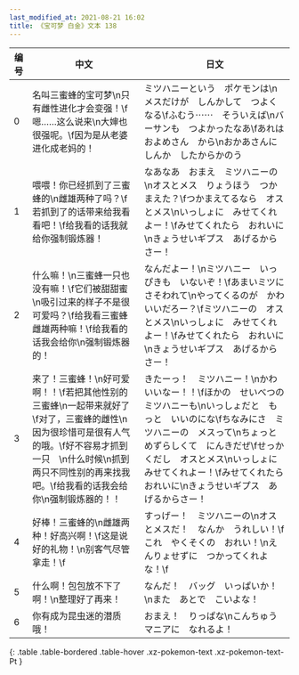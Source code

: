 ```yaml
---
last_modified_at: 2021-08-21 16:02
title: 《宝可梦 白金》文本 138
---
```

| 编号 | 中文 | 日文 |
| ---- | ---- | ---- |
| 0 | 名叫三蜜蜂的宝可梦\n只有雌性进化才会变强！\f嗯……这么说来\n大婶也很强呢。\f因为是从老婆进化成老妈的！ | ミツハニーという　ポケモンは\nメスだけが　しんかして　つよくなる\fふむう⋯⋯　そういえば\nバーサンも　つよかったなあ\fあれは　およめさん　から\nおかあさんに　しんか　したからかのう |
| 1 | 喂喂！你已经抓到了三蜜蜂的\n雌雄两种了吗？\f若抓到了的话带来给我看看吧！\f给我看的话我就给你强制锻炼器！ | なあなあ　おまえ　ミツハニーの\nオスとメス　りょうほう　つかまえた？\fつかまえてるなら　オスとメス\nいっしょに　みせてくれよー！\fみせてくれたら　おれいに\nきょうせいギプス　あげるからさー！ |
| 2 | 什么嘛！\n三蜜蜂一只也没有嘛！\f它们被甜甜蜜\n吸引过来的样子不是很可爱吗？\f给我看三蜜蜂雌雄两种嘛！\f给我看的话我会给你\n强制锻炼器的！ | なんだよー！\nミツハニー　いっぴきも　いないぞ！\fあまいミツに　さそわれて\nやってくるのが　かわいいだろー？\fミツハニーの　オスとメス\nいっしょに　みせてくれよー！\fみせてくれたら　おれいに\nきょうせいギプス　あげるからさー！ |
| 3 | 来了！三蜜蜂！\n好可爱啊！！\f若把其他性别的三蜜蜂\n一起带来就好了\f对了，三蜜蜂的雌性\n因为很珍惜可是很有人气的哦。\f好不容易才抓到一只　\n什么时候\n抓到两只不同性别的再来找我吧。\f给我看的话我会给你\n强制锻炼器的！！ | きたーっ！　ミツハニー！\nかわいいなー！！\fほかの　せいべつの　ミツハニーも\nいっしょだと　もっと　いいのにな\fちなみにさ　ミツハニーの　メスって\nちょっと　めずらしくて　にんきだぜ\fせっかくだし　オスとメス\nいっしょに　みせてくれよー！\fみせてくれたら　おれいに\nきょうせいギプス　あげるからさー！ |
| 4 | 好棒！三蜜蜂的\n雌雄两种！好高兴啊！\f这是说好的礼物！\n别客气尽管拿走！\f | すっげー！　ミツハニーの\nオスとメスだ！　なんか　うれしい！\fこれ　やくそくの　おれい！\nえんりょせずに　つかってくれよな！\f |
| 5 | 什么啊！包包放不下了啊！\n整理好了再来！ | なんだ！　バッグ　いっぱいか！\nまた　あとで　こいよな！ |
| 6 | 你有成为昆虫迷的潜质哦！ | おまえ！　りっぱな\nこんちゅうマニアに　なれるよ！ |
{: .table .table-bordered .table-hover .xz-pokemon-text .xz-pokemon-text-Pt }